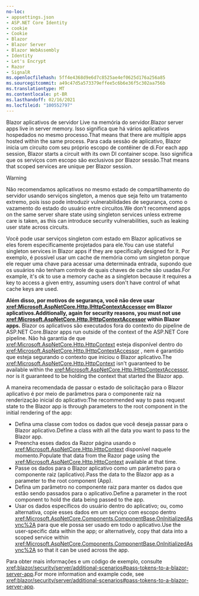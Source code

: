 ```yaml
---
no-loc:
- appsettings.json
- ASP.NET Core Identity
- cookie
- Cookie
- Blazor
- Blazor Server
- Blazor WebAssembly
- Identity
- Let's Encrypt
- Razor
- SignalR
ms.openlocfilehash: 5ff4e4368d9e6d7c8525ae4ef0625d176a256a85
ms.sourcegitcommit: a49c47d5a573379effee5c6b6e36f5c302aa756b
ms.translationtype: MT
ms.contentlocale: pt-BR
ms.lasthandoff: 02/16/2021
ms.locfileid: "100552797"
---
```

<span data-ttu-id="c7de7-101">Blazor aplicativos de servidor Live na memória do servidor.</span><span class="sxs-lookup"><span data-stu-id="c7de7-101">Blazor server apps live in server memory.</span></span> <span data-ttu-id="c7de7-102">Isso significa que há vários aplicativos hospedados no mesmo processo.</span><span class="sxs-lookup"><span data-stu-id="c7de7-102">That means that there are multiple apps hosted within the same process.</span></span> <span data-ttu-id="c7de7-103">Para cada sessão de aplicativo, Blazor inicia um circuito com seu próprio escopo de contêiner de di.</span><span class="sxs-lookup"><span data-stu-id="c7de7-103">For each app session, Blazor starts a circuit with its own DI container scope.</span></span> <span data-ttu-id="c7de7-104">Isso significa que os serviços com escopo são exclusivos por Blazor sessão.</span><span class="sxs-lookup"><span data-stu-id="c7de7-104">That means that scoped services are unique per Blazor session.</span></span>

> [!WARNING]
> <span data-ttu-id="c7de7-105">Não recomendamos aplicativos no mesmo estado de compartilhamento do servidor usando serviços singleton, a menos que seja feito um tratamento extremo, pois isso pode introduzir vulnerabilidades de segurança, como o vazamento do estado do usuário entre circuitos.</span><span class="sxs-lookup"><span data-stu-id="c7de7-105">We don't recommend apps on the same server share state using singleton services unless extreme care is taken, as this can introduce security vulnerabilities, such as leaking user state across circuits.</span></span>

<span data-ttu-id="c7de7-106">Você pode usar serviços singleton com estado em Blazor aplicativos se eles forem especificamente projetados para ele.</span><span class="sxs-lookup"><span data-stu-id="c7de7-106">You can use stateful singleton services in Blazor apps if they are specifically designed for it.</span></span> <span data-ttu-id="c7de7-107">Por exemplo, é possível usar um cache de memória como um singleton porque ele requer uma chave para acessar uma determinada entrada, supondo que os usuários não tenham controle de quais chaves de cache são usadas.</span><span class="sxs-lookup"><span data-stu-id="c7de7-107">For example, it's ok to use a memory cache as a singleton because it requires a key to access a given entry, assuming users don't have control of what cache keys are used.</span></span>

<span data-ttu-id="c7de7-108">**Além disso, por motivos de segurança, você não deve usar <xref:Microsoft.AspNetCore.Http.IHttpContextAccessor> em Blazor aplicativos.**</span><span class="sxs-lookup"><span data-stu-id="c7de7-108">**Additionally, again for security reasons, you must not use <xref:Microsoft.AspNetCore.Http.IHttpContextAccessor> within Blazor apps.**</span></span> <span data-ttu-id="c7de7-109">Blazor os aplicativos são executados fora do contexto do pipeline de ASP.NET Core.</span><span class="sxs-lookup"><span data-stu-id="c7de7-109">Blazor apps run outside of the context of the ASP.NET Core pipeline.</span></span> <span data-ttu-id="c7de7-110">Não há garantia de que <xref:Microsoft.AspNetCore.Http.HttpContext> esteja disponível dentro do <xref:Microsoft.AspNetCore.Http.IHttpContextAccessor> , nem é garantido que esteja segurando o contexto que iniciou o Blazor aplicativo.</span><span class="sxs-lookup"><span data-stu-id="c7de7-110">The <xref:Microsoft.AspNetCore.Http.HttpContext> isn't guaranteed to be available within the <xref:Microsoft.AspNetCore.Http.IHttpContextAccessor>, nor is it guaranteed to be holding the context that started the Blazor app.</span></span>

<span data-ttu-id="c7de7-111">A maneira recomendada de passar o estado de solicitação para o Blazor aplicativo é por meio de parâmetros para o componente raiz na renderização inicial do aplicativo:</span><span class="sxs-lookup"><span data-stu-id="c7de7-111">The recommended way to pass request state to the Blazor app is through parameters to the root component in the initial rendering of the app:</span></span>

* <span data-ttu-id="c7de7-112">Defina uma classe com todos os dados que você deseja passar para o Blazor aplicativo.</span><span class="sxs-lookup"><span data-stu-id="c7de7-112">Define a class with all the data you want to pass to the Blazor app.</span></span>
* <span data-ttu-id="c7de7-113">Preencha esses dados da Razor página usando o <xref:Microsoft.AspNetCore.Http.HttpContext> disponível naquele momento.</span><span class="sxs-lookup"><span data-stu-id="c7de7-113">Populate that data from the Razor page using the <xref:Microsoft.AspNetCore.Http.HttpContext> available at that time.</span></span>
* <span data-ttu-id="c7de7-114">Passe os dados para o Blazor aplicativo como um parâmetro para o componente raiz (aplicativo).</span><span class="sxs-lookup"><span data-stu-id="c7de7-114">Pass the data to the Blazor app as a parameter to the root component (App).</span></span>
* <span data-ttu-id="c7de7-115">Defina um parâmetro no componente raiz para manter os dados que estão sendo passados para o aplicativo.</span><span class="sxs-lookup"><span data-stu-id="c7de7-115">Define a parameter in the root component to hold the data being passed to the app.</span></span>
* <span data-ttu-id="c7de7-116">Usar os dados específicos do usuário dentro do aplicativo; ou, como alternativa, copie esses dados em um serviço com escopo dentro <xref:Microsoft.AspNetCore.Components.ComponentBase.OnInitializedAsync%2A> para que ele possa ser usado em todo o aplicativo.</span><span class="sxs-lookup"><span data-stu-id="c7de7-116">Use the user-specific data within the app; or alternatively, copy that data into a scoped service within <xref:Microsoft.AspNetCore.Components.ComponentBase.OnInitializedAsync%2A> so that it can be used across the app.</span></span>

<span data-ttu-id="c7de7-117">Para obter mais informações e um código de exemplo, consulte <xref:blazor/security/server/additional-scenarios#pass-tokens-to-a-blazor-server-app>.</span><span class="sxs-lookup"><span data-stu-id="c7de7-117">For more information and example code, see <xref:blazor/security/server/additional-scenarios#pass-tokens-to-a-blazor-server-app>.</span></span>
